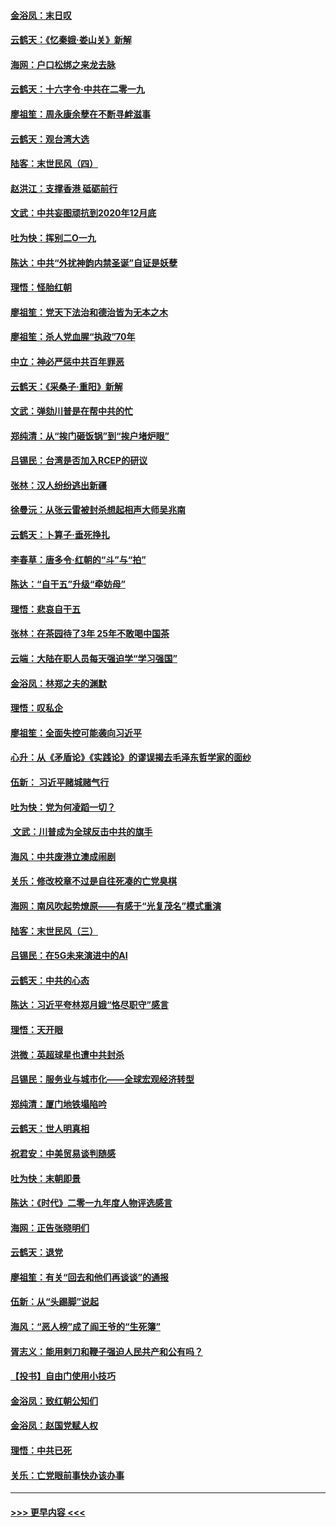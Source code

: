 #### [金浴凤：末日叹](../pages/nsc993/n11752359.md?t=12292201) 
#### [云鹤天：《忆秦娥‧娄山关》新解](../pages/nsc993/n11752348.md?t=12292201) 
#### [海网：户口松绑之来龙去脉](../pages/nsc993/n11752328.md?t=12292201) 
#### [云鹤天：十六字令‧中共在二零一九](../pages/nsc993/n11752305.md?t=12292201) 
#### [廖祖笙：周永康余孽在不断寻衅滋事](../pages/nsc993/n11751013.md?t=12292201) 
#### [云鹤天：观台湾大选](../pages/nsc993/n11751007.md?t=12292201) 
#### [陆客：末世民风（四）](../pages/nsc993/n11749203.md?t=12292201) 
#### [赵洪江：支撑香港 砥砺前行](../pages/nsc993/n11748482.md?t=12292201) 
#### [文武：中共妄图顽抗到2020年12月底](../pages/nsc993/n11748446.md?t=12292201) 
#### [吐为快：挥别二O一九](../pages/nsc993/n11748411.md?t=12292201) 
#### [陈达：中共“外扰神韵内禁圣诞”自证是妖孽](../pages/nsc993/n11748226.md?t=12292201) 
#### [理悟：怪胎红朝](../pages/nsc993/n11748206.md?t=12292201) 
#### [廖祖笙：党天下法治和德治皆为无本之木](../pages/nsc993/n11748135.md?t=12292201) 
#### [廖祖笙：杀人党血腥“执政”70年](../pages/nsc993/n11745144.md?t=12292201) 
#### [中立：神必严惩中共百年罪恶](../pages/nsc993/n11744970.md?t=12292201) 
#### [云鹤天：《采桑子‧重阳》新解](../pages/nsc993/n11744948.md?t=12292201) 
#### [文武：弹劾川普是在帮中共的忙](../pages/nsc993/n11744758.md?t=12292201) 
#### [郑纯清：从“挨门砸饭锅”到“挨户堵炉眼”](../pages/nsc993/n11744745.md?t=12292201) 
#### [吕锡民：台湾是否加入RCEP的研议](../pages/nsc993/n11744701.md?t=12292201) 
#### [张林：汉人纷纷逃出新疆](../pages/nsc993/n11743530.md?t=12292201) 
#### [徐曼沅：从张云雷被封杀想起相声大师吴兆南](../pages/nsc993/n11741816.md?t=12292201) 
#### [云鹤天：卜算子‧垂死挣扎](../pages/nsc993/n11739956.md?t=12292201) 
#### [李春草：唐多令‧红朝的“斗”与“拍”](../pages/nsc993/n11739830.md?t=12292201) 
#### [陈达：“自干五”升级“牵妨母”](../pages/nsc993/n11739724.md?t=12292201) 
#### [理悟：悲哀自干五](../pages/nsc993/n11739547.md?t=12292201) 
#### [张林：在茶园待了3年 25年不敢喝中国茶](../pages/nsc993/n11739240.md?t=12292201) 
#### [云端：大陆在职人员每天强迫学“学习强国”](../pages/nsc993/n11738735.md?t=12292201) 
#### [金浴凤：林郑之夫的渊默](../pages/nsc993/n11737735.md?t=12292201) 
#### [理悟：叹私企](../pages/nsc993/n11737715.md?t=12292201) 
#### [廖祖笙：全面失控可能袭向习近平](../pages/nsc993/n11737704.md?t=12292201) 
#### [心升：从《矛盾论》《实践论》的谬误揭去毛泽东哲学家的面纱](../pages/nsc993/n11736962.md?t=12292201) 
#### [伍新： 习近平赌城赌气行](../pages/nsc993/n11736929.md?t=12292201) 
#### [吐为快：党为何凌蹈一切？](../pages/nsc993/n11736915.md?t=12292201) 
#### [ 文武：川普成为全球反击中共的旗手](../pages/nsc993/n11736882.md?t=12292201) 
#### [海风：中共废港立澳成闹剧](../pages/nsc993/n11735857.md?t=12292201) 
#### [关乐：修改校章不过是自往死凑的亡党臭棋](../pages/nsc993/n11735097.md?t=12292201) 
#### [海网：南风吹起势燎原——有感于“光复茂名”模式重演](../pages/nsc993/n11732308.md?t=12292201) 
#### [陆客：末世民风（三）](../pages/nsc993/n11732211.md?t=12292201) 
#### [吕锡民：在5G未来演进中的AI](../pages/nsc993/n11730010.md?t=12292201) 
#### [云鹤天：中共的心态](../pages/nsc993/n11729906.md?t=12292201) 
#### [陈达：习近平夸林郑月娥“恪尽职守”感言](../pages/nsc993/n11729881.md?t=12292201) 
#### [理悟：天开眼](../pages/nsc993/n11729699.md?t=12292201) 
#### [洪微：英超球星也遭中共封杀](../pages/nsc993/n11727243.md?t=12292201) 
#### [吕锡民：服务业与城市化——全球宏观经济转型](../pages/nsc993/n11725845.md?t=12292201) 
#### [郑纯清：厦门地铁塌陷吟](../pages/nsc993/n11725813.md?t=12292201) 
#### [云鹤天：世人明真相](../pages/nsc993/n11725621.md?t=12292201) 
#### [祝君安：中美贸易谈判随感](../pages/nsc993/n11725609.md?t=12292201) 
#### [吐为快：末朝即景](../pages/nsc993/n11723365.md?t=12292201) 
#### [陈达：《时代》二零一九年度人物评选感言](../pages/nsc993/n11723337.md?t=12292201) 
#### [海网：正告张晓明们](../pages/nsc993/n11723228.md?t=12292201) 
#### [云鹤天：退党](../pages/nsc993/n11723056.md?t=12292201) 
#### [廖祖笙：有关“回去和他们再谈谈”的通报](../pages/nsc993/n11722442.md?t=12292201) 
#### [伍新：从“头踢脚”说起](../pages/nsc993/n11722429.md?t=12292201) 
#### [海风：“恶人榜”成了阎王爷的“生死簿”](../pages/nsc993/n11722272.md?t=12292201) 
#### [胥志义：能用剌刀和鞭子强迫人民共产和公有吗？](../pages/nsc993/n11720569.md?t=12292201) 
#### [【投书】自由门使用小技巧](../pages/nsc993/n11720180.md?t=12292201) 
#### [金浴凤：致红朝公知们](../pages/nsc993/n11720563.md?t=12292201) 
#### [金浴凤：赵国党赋人权](../pages/nsc993/n11720533.md?t=12292201) 
#### [理悟：中共已死](../pages/nsc993/n11720233.md?t=12292201) 
#### [关乐：亡党眼前事快办该办事](../pages/nsc993/n11719160.md?t=12292201) 

----
#### [ >>> 更早内容 <<< ](../indexes/nsc993-earlier.md)
